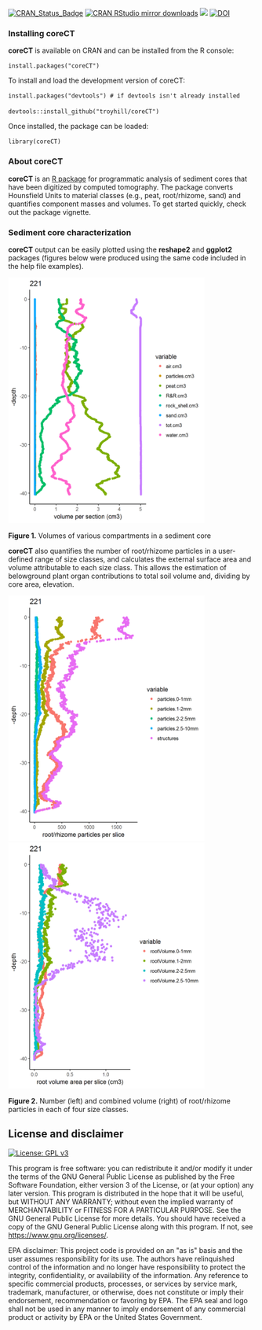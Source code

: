 [![CRAN_Status_Badge](http://www.r-pkg.org/badges/version/coreCT)](https://cran.r-project.org/package=coreCT) [![CRAN RStudio mirror downloads](http://cranlogs.r-pkg.org/badges/coreCT)](https://cran.r-project.org/package=coreCT) [![](http://cranlogs.r-pkg.org/badges/grand-total/coreCT)](https://cran.r-project.org/package=coreCT) [![DOI](https://zenodo.org/badge/DOI/10.5281/zenodo.889651.svg)](https://doi.org/10.5281/zenodo.889651)



### Installing **coreCT**

**coreCT** is available on CRAN and can be installed from the R console:

    install.packages("coreCT") 
    

To install and load the development version of coreCT:

    install.packages("devtools") # if devtools isn't already installed

    devtools::install_github("troyhill/coreCT")


Once installed, the package can be loaded:
    
    library(coreCT)




### About **coreCT**

**coreCT** is an [R package](https://cran.r-project.org/package=coreCT) for programmatic analysis of sediment cores that have been digitized by computed tomography. The package converts Hounsfield Units to material classes (e.g., peat, root/rhizome, sand) and quantifies component masses and volumes. To get started quickly, check out the package vignette.


### Sediment core characterization

**coreCT** output can be easily plotted using the **reshape2** and **ggplot2** packages (figures below were produced using the same code included in the help file examples).


<img src="https://raw.githubusercontent.com/troyhill/images/master/221_20160607_Vol.png" width="400" height="500" />


**Figure 1.** Volumes of various compartments in a sediment core



**coreCT** also quantifies the number of root/rhizome particles in a user-defined range of size classes, and calculates the external surface area and volume attributable to each size class. This allows the estimation of belowground plant organ contributions to total soil volume and, dividing by core area, elevation.


<img src="https://raw.githubusercontent.com/troyhill/images/master/221_20160607_Particles.png" width="400" height="500" /> <img src="https://raw.githubusercontent.com/troyhill/images/master/221_20160607_rootVol.png" width="400" height="500" />


**Figure 2.** Number (left) and combined volume (right) of root/rhizome particles in each of four size classes.





## License and disclaimer

[![License: GPL v3](https://img.shields.io/badge/License-GPL%20v3-blue.svg)](https://www.gnu.org/licenses/gpl-3.0)

This program is free software: you can redistribute it and/or modify it under the terms of the GNU General Public License as published by the Free Software Foundation, either version 3 of the License, or (at your option) any later version. This program is distributed in the hope that it will be useful, but WITHOUT ANY WARRANTY; without even the implied warranty of MERCHANTABILITY or FITNESS FOR A PARTICULAR PURPOSE.  See the GNU General Public License for more details. You should have received a copy of the GNU General Public License along with this program.  If not, see <https://www.gnu.org/licenses/>.

EPA disclaimer: This project code is provided on an "as is" basis and the user assumes responsibility for its use. The authors have relinquished control of the information and no longer have responsibility to protect the integrity, confidentiality, or availability of the information. Any reference to specific commercial products, processes, or services by service mark, trademark, manufacturer, or otherwise, does not constitute or imply their endorsement, recommendation or favoring by EPA. The EPA seal and logo shall not be used in any manner to imply endorsement of any commercial product or activity by EPA or the United States Government.


